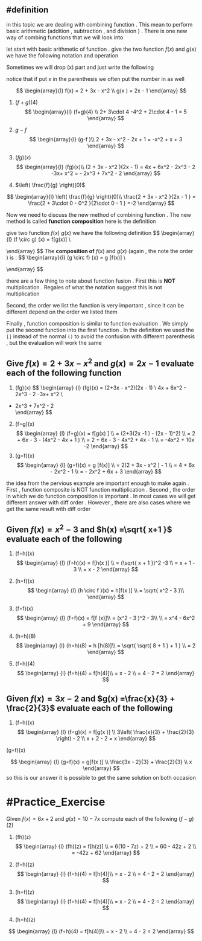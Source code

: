 




## #definition    

in this topic we are dealing with combining function . This mean to perform basic arithmetic (addition , subtraction , and division   ) . There is one new way of combing functions that we will look into 

let start with basic arithmetic of function . give the two function $f(x)$ and  $g(x)$ we have the following notation and operation 



Sometimes we will drop  (x) part and just write the following 

notice that if put x in the  parenthesis  we often put the number in as well 

$$
\begin{array}{l}
f(x)  = 2 + 3x - x^2    \\
g(x ) = 2x  - 1  
\end{array}
$$
1. $(f+g)(4)$
$$
\begin{array}{l}
(f+g)(4) \\
2+  3\cdot 4   -4^2   + 2\cdot 4  - 1   = 5 
\end{array}
$$


2. $g−f$
$$
\begin{array}{l}
(g-f )\\
2  +  3x   - x^2  - 2x   + 1   = -x^2 + x + 3 
\end{array}
$$
3. $(fg)(x)$
$$
\begin{array}{l}
(fg)(x)\\
(2 + 3x - x^2 )(2x  -  1)   =  4x   +  6x^2 - 2x^3  -  2 -3x+ x^2  = - 2x^3 + 7x^2 - 2  
\end{array}
$$
4. $\left( \frac{f}{g} \right)(0)$

$$
\begin{array}{l}
\left( \frac{f}{g} \right)(0)\\
\frac{2 + 3x - x^2 }{2x  - 1   }    = \frac{2 + 3\cdot 0  - 0^2 }{2\cdot 0  - 1   }  =-2 
\end{array}
$$

Now we need to discuss the new method of combining function . The new method is called **function composition** here is the definition 

give two function $f(x)$  $g(x)$ we have the following definition 
$$
\begin{array}{l}
(f \circ  g) (x)  = f[g(x)]  \\

\end{array}
$$
The **composition  of**  $f(x)$ and   $g(x)$   (again ,  the note the order ) is : 
$$
\begin{array}{l}
(g \circ f) (x) = g [f(x)] \\

\end{array}
$$

there are a few thing to note about function fusion . First this is **NOT** multiplication . Regales  of what the notation suggest  this is not multiplication 

Second,  the order we list the function  is very important , since it can be different depend on the order we listed them 

Finally , function  composition  is similar to function evaluation . We simply put the second function into the first function .  In the definition we used the `[]` instead of the normal `()` to avoid the confusion with different parenthesis , but the evaluation will work the same 

##  Give $f(x)  =2+3x  - x^2$ and $g(x) =2x - 1$ evaluate  each  of the following function 

1. (fg)(x)
$$
\begin{array} {l}
 (fg)(x)  = (2+3x  - x^2)(2x - 1)  \\
 4x   +  6x^2 - 2x^3  -  2 -3x+ x^2    \\
- 2x^3 + 7x^2 - 2  
\end{array} 
$$
2. (f∘g)(x)
$$
\begin{array} {l}
(f∘g)(x) = f[g(x) ] \\
 = (2+3(2x   -1 )  - (2x - 1)^2)  \\
= 2   + 6x   - 3  - (4x^2  - 4x   + 1 )  \\
=  2 + 6x - 3 -  4x^2 + 4x  - 1   \\
= -4x^2 + 10x -2 
\end{array} 
$$
3. (g∘f)(x) 
$$
\begin{array} {l}
(g∘f)(x)  = g [f(x)] \\
= 2(2 +  3x -  x^2 )  - 1  \\
 = 4 + 6x -  2x^2   - 1   \\
= -  2x^2 +  6x   + 3  
\end{array} 
$$

the idea from the pervious  example are important enough to make again . First  , function composite  is NOT  function multiplication . Second , the order in which we do function composition is important . In  most cases we will get different answer with diff order . However , there are also cases where we get the same result with diff order 
## Given $f(x) = x^2 - 3$ and $h(x) =\sqrt{ x+1 }$ evaluate each of the following 
1. (f∘h)(x)
$$
\begin{array} {l}
(f∘h)(x) = f[h(x )] \\
=  (\sqrt{   x + 1  })^2  -3 \\
 = x  + 1  - 3  \\
= x   -  2   
\end{array} 
$$
2. (h∘f)(x)
$$
\begin{array} {l}
(h \circ f )(x) = h[f(x )] \\
=  \sqrt{   x^2  - 3 }\\ 
\end{array} 
$$

3. (f∘f)(x)
$$
\begin{array} {l}
(f∘f)(x) = f[f (x)]\\
= (x^2   - 3  )^2 - 3\\   \\
 = x^4  - 6x^2   + 9 
\end{array} 
$$

4. (h∘h)(8)
$$
\begin{array} {l}
(h∘h)(8)  = h [h(8)]\\
= \sqrt{ \sqrt{ 8 + 1 } + 1 } \\
  = 2
\end{array} 
$$
5. (f∘h)(4) 
$$
\begin{array} {l}
(f∘h)(4)   = f[h(4)]\\
= x   -  2     \\
 =  4 - 2 =  2 
\end{array} 
$$

##  Given  $f(x)  =  3x   - 2$  and $g(x) =\frac{x}{3} + \frac{2}{3}$ evaluate each of the following 

1. (f∘h)(x)
$$
\begin{array} {l}
(f∘g)(x)    =  f[g(x )]  \\
3\left( \frac{x}{3} +  \frac{2}{3} \right)   - 2    \\
x  + 2   -  2  =   x     
\end{array} 
$$

  
(g∘f)(x) 


$$
\begin{array} {l}
(g∘f)(x)      =  g[f(x )]  \\
\frac{3x   - 2}{3}  + \frac{2}{3}  \\
x   
\end{array} 
$$
so this is our  answer it is possible to get the same solution on both  occasion


# #Practice_Exercise  

Given $f(x)=6x+2$ and $g(x)=10−7x$ compute each of the following 
$(f -  g ) (2)$  
1. (fh)(z)
$$
\begin{array} {l}
(fh)(z)  = f[h(z)] \\
= 6(10 -  7z) + 2  \\
= 60 - 42z   + 2   \\
=  -42z   +  62  
\end{array} 
$$

2.  (f∘h)(z)
$$
\begin{array} {l}
(f∘h)(4)   = f[h(4)]\\
= x   -  2     \\
 =  4 - 2 =  2 
\end{array} 
$$
3.  (h∘f)(z)
$$
\begin{array} {l}
(f∘h)(4)   = f[h(4)]\\
= x   -  2     \\
 =  4 - 2 =  2 
\end{array} 
$$
4.  (h∘h)(z) 

$$
\begin{array} {l}
(f∘h)(4)   = f[h(4)]\\
= x   -  2     \\
 =  4 - 2 =  2 
\end{array} 
$$